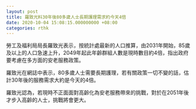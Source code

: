 ```yaml
---
layout: post
title: 羅致光料30年後80多歲人士長期護理需求約今天4倍
date: 2020-10-04 15:08:15.000000000 +08:00
categories: rthk
---
```


勞工及福利局局長羅致光表示，按統計處最新的人口推算，由2031年開始，85歲及以上的人口急速上升，2049年起此年齡群組人數是現時數目約4倍，指出政府要考慮在多方面的安老服務政策。

羅致光在網誌中表示，80多歲人士需要長期護理，若有關政策一切不變的話，估計30年後的服務需求大約是今天的4倍。

羅致光認為，若現時不正面面對高齡化為安老服務帶來的挑戰，對於在2051年後才步入高齡的人士，挑戰將會更大。
